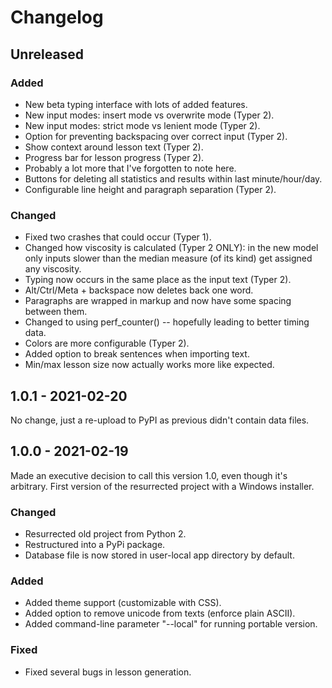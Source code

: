 # Changelog

## Unreleased

### Added
- New beta typing interface with lots of added features.
- New input modes: insert mode vs overwrite mode (Typer 2).
- New input modes: strict mode vs lenient mode (Typer 2).
- Option for preventing backspacing over correct input (Typer 2).
- Show context around lesson text (Typer 2).
- Progress bar for lesson progress (Typer 2).
- Probably a lot more that I've forgotten to note here.
- Buttons for deleting all statistics and results within last minute/hour/day.
- Configurable line height and paragraph separation (Typer 2).

### Changed
- Fixed two crashes that could occur (Typer 1).
- Changed how viscosity is calculated (Typer 2 ONLY): in the new model only
  inputs slower than the median measure (of its kind) get assigned any
  viscosity.
- Typing now occurs in the same place as the input text (Typer 2).
- Alt/Ctrl/Meta + backspace now deletes back one word.
- Paragraphs are wrapped in markup and now have some spacing between
  them.
- Changed to using perf_counter() -- hopefully leading to better timing data.
- Colors are more configurable (Typer 2).
- Added option to break sentences when importing text.
- Min/max lesson size now actually works more like expected.

## 1.0.1 - 2021-02-20

No change, just a re-upload to PyPI as previous didn't contain data
files.

## 1.0.0 - 2021-02-19

Made an executive decision to call this version 1.0, even though it's
arbitrary. First version of the resurrected project with a Windows
installer.

### Changed
- Resurrected old project from Python 2.
- Restructured into a PyPi package.
- Database file is now stored in user-local app directory by default.

### Added
- Added theme support (customizable with CSS).
- Added option to remove unicode from texts (enforce plain ASCII).
- Added command-line parameter "--local" for running portable version.

### Fixed
- Fixed several bugs in lesson generation.
